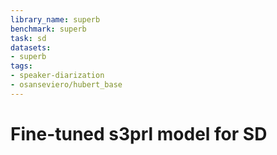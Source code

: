 ```yaml
---
library_name: superb
benchmark: superb
task: sd
datasets:
- superb
tags:
- speaker-diarization
- osanseviero/hubert_base
---
```


# Fine-tuned s3prl model for SD
